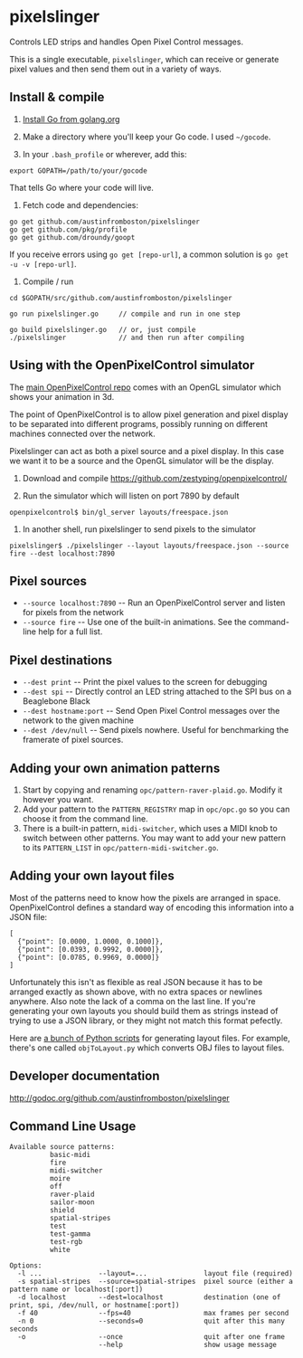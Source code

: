 pixelslinger
============

Controls LED strips and handles Open Pixel Control messages.

This is a single executable, `pixelslinger`, which can receive or generate pixel values and then send them out in a variety of ways.


Install & compile
-----------------

1. [Install Go from golang.org](http://golang.org/doc/install)

1. Make a directory where you'll keep your Go code.  I used `~/gocode`.

1. In your `.bash_profile` or wherever, add this:

 `export GOPATH=/path/to/your/gocode`

 That tells Go where your code will live.
 
1. Fetch code and dependencies:

 ```
 go get github.com/austinfromboston/pixelslinger
 go get github.com/pkg/profile
 go get github.com/droundy/goopt
 ```
 
 If you receive errors using `go get [repo-url]`, a common solution is `go get -u -v [repo-url]`.

1. Compile / run

 ```
 cd $GOPATH/src/github.com/austinfromboston/pixelslinger
  
 go run pixelslinger.go     // compile and run in one step
 
 go build pixelslinger.go   // or, just compile
 ./pixelslinger             // and then run after compiling
 ```


Using with the OpenPixelControl simulator
------------------------------------------

The [main OpenPixelControl repo](https://github.com/zestyping/openpixelcontrol/) comes with an OpenGL
simulator which shows your animation in 3d.

The point of OpenPixelControl is to allow pixel generation and pixel display to be separated into
different programs, possibly running on different machines connected over the network.

Pixelslinger can act as both a pixel source and a pixel display.  In this case we want it to be a
source and the OpenGL simulator will be the display.

1. Download and compile https://github.com/zestyping/openpixelcontrol/

1. Run the simulator which will listen on port 7890 by default

 `openpixelcontrol$ bin/gl_server layouts/freespace.json`

1. In another shell, run pixelslinger to send pixels to the simulator

 ```
 pixelslinger$ ./pixelslinger --layout layouts/freespace.json --source fire --dest localhost:7890
 ```


Pixel sources
-------------

* `--source localhost:7890` -- Run an OpenPixelControl server and listen for pixels from the network
* `--source fire` -- Use one of the built-in animations.  See the command-line help for a full list.


Pixel destinations
------------------

* `--dest print` -- Print the pixel values to the screen for debugging
* `--dest spi` -- Directly control an LED string attached to the SPI bus on a Beaglebone Black
* `--dest hostname:port` -- Send Open Pixel Control messages over the network to the given machine
* `--dest /dev/null` -- Send pixels nowhere.  Useful for benchmarking the framerate of pixel sources.


Adding your own animation patterns
----------------------------------

1. Start by copying and renaming `opc/pattern-raver-plaid.go`.  Modify it however you want.
1. Add your pattern to the `PATTERN_REGISTRY` map in `opc/opc.go` so you can choose it from the command line.
1. There is a built-in pattern, `midi-switcher`, which uses a MIDI knob to switch between other patterns.  You may want to add your new pattern to its `PATTERN_LIST` in `opc/pattern-midi-switcher.go`.


Adding your own layout files
----------------------------

Most of the patterns need to know how the pixels are arranged in space.  OpenPixelControl defines a standard
way of encoding this information into a JSON file:

```
[ 
  {"point": [0.0000, 1.0000, 0.1000]},
  {"point": [0.0393, 0.9992, 0.0000]},
  {"point": [0.0785, 0.9969, 0.0000]}
]
```

Unfortunately this isn't as flexible as real JSON because it has to be arranged exactly as shown above, with
no extra spaces or newlines anywhere.  Also note the lack of a comma on the last line.  If you're generating
your own layouts you should build them as strings instead of trying to use a JSON library, or they might not
match this format pefectly.

Here are [a bunch of Python scripts](https://github.com/austinfromboston/openpixelcontrol/tree/metal_tower_2/layouts)
for generating layout files.  For example, there's one called `objToLayout.py` which converts OBJ files to
layout files.


Developer documentation
-----------------------

http://godoc.org/github.com/austinfromboston/pixelslinger


Command Line Usage
------------------

```
Available source patterns:
          basic-midi
          fire
          midi-switcher
          moire
          off
          raver-plaid
          sailor-moon
          shield
          spatial-stripes
          test
          test-gamma
          test-rgb
          white

Options:
  -l ...              --layout=...              layout file (required)
  -s spatial-stripes  --source=spatial-stripes  pixel source (either a pattern name or localhost[:port])
  -d localhost        --dest=localhost          destination (one of print, spi, /dev/null, or hostname[:port])
  -f 40               --fps=40                  max frames per second
  -n 0                --seconds=0               quit after this many seconds
  -o                  --once                    quit after one frame
                      --help                    show usage message
```
